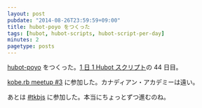 ```yaml
---
layout: post
pubdate: "2014-08-26T23:59:59+09:00"
title: hubot-poyo をつくった
tags: [hubot, hubot-scripts, hubot-script-per-day]
minutes: 2
pagetype: posts
---
```

[hubot-poyo][gh:bouzuya/hubot-poyo] をつくった。[1 日 1 Hubot スクリプト][hubot-script-per-day]の 44 日目。

[kobe.rb meetup #3](http://koberb.doorkeeper.jp/events/14536) に参加した。カナディアン・アカデミーは遠い。

あとは [#tkbjs](http://tkbjs.doorkeeper.jp/events/14632) に参加した。本当にちょっとずつ進むのね。

[gh:bouzuya/hubot-poyo]: https://github.com/bouzuya/hubot-poyo
[hubot-script-per-day]: http://blog.bouzuya.net/posts?tags=hubot-script-per-day
